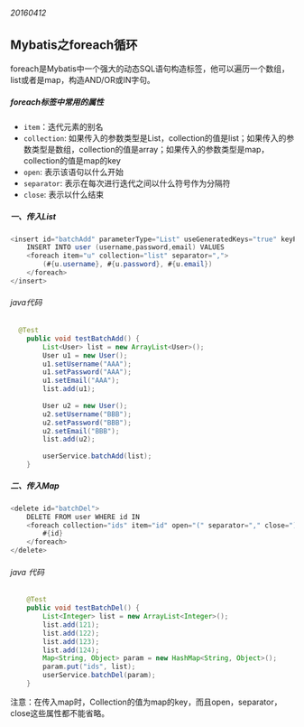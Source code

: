 ###### 20160412  

## Mybatis之foreach循环    
foreach是Mybatis中一个强大的动态SQL语句构造标签，他可以遍历一个数组，list或者是map，构造AND/OR或IN字句。  
##### foreach标签中常用的属性  
* ` item `：迭代元素的别名   
* ` collection `: 如果传入的参数类型是List，collection的值是list；如果传入的参数类型是数组，collection的值是array；如果传入的参数类型是map，collection的值是map的key    
* ` open `: 表示该语句以什么开始    
* ` separator `: 表示在每次进行迭代之间以什么符号作为分隔符   
* ` close `: 表示以什么结束       
 
##### 一、传入List  
```java  
<insert id="batchAdd" parameterType="List" useGeneratedKeys="true" keyProperty="id">
	INSERT INTO user (username,password,email) VALUES 
	<foreach item="u" collection="list" separator=",">
		(#{u.username}, #{u.password}, #{u.email})
	</foreach>
</insert> 
```   
###### java代码  
```java  
  @Test
	public void testBatchAdd() {
		List<User> list = new ArrayList<User>();
		User u1 = new User();
		u1.setUsername("AAA");
		u1.setPassword("AAA");
		u1.setEmail("AAA");
		list.add(u1);
		
		User u2 = new User();
		u2.setUsername("BBB");
		u2.setPassword("BBB");
		u2.setEmail("BBB");
		list.add(u2);
		
		userService.batchAdd(list);
	}
```   

##### 二、传入Map  
```java  
<delete id="batchDel">
	DELETE FROM user WHERE id IN 
	<foreach collection="ids" item="id" open="(" separator="," close=")">
		#{id}
	</foreach>
</delete> 
```    
###### java 代码    
```java  
	@Test
	public void testBatchDel() {
		List<Integer> list = new ArrayList<Integer>();
		list.add(121);
		list.add(122);
		list.add(123);
		list.add(124);
		Map<String, Object> param = new HashMap<String, Object>();
		param.put("ids", list);
		userService.batchDel(param);
	}
```   
注意：在传入map时，Collection的值为map的key，而且open，separator，close这些属性都不能省略。  
